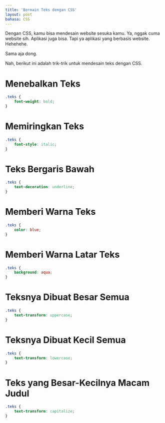 ```yaml
---
title: 'Bermain Teks dengan CSS'
layout: post
bahasa: CSS
---
```


Dengan CSS, kamu bisa mendesain website sesuka kamu. Ya, nggak cuma website sih. Aplikasi juga bisa. Tapi ya aplikasi yang berbasis website. Hehehehe.

Sama aja dong.

Nah, berikut ini adalah trik-trik untuk mendesain teks dengan CSS.

# Menebalkan Teks

```css
.teks {
	font-weight: bold;
}
```

# Memiringkan Teks

```css
.teks {
	font-style: italic;
}
```

# Teks Bergaris Bawah

```css
.teks {
	text-decoration: underline;
}
```

# Memberi Warna Teks

```css
.teks {
	color: blue;
}
```

# Memberi Warna Latar Teks

```css
.teks {
	background: aqua;
}
```

# Teksnya Dibuat Besar Semua

```css
.teks {
	text-transform: uppercase;
}
```

# Teksnya Dibuat Kecil Semua

```css
.teks {
	text-transform: lowercase;
}
```

# Teks yang Besar-Kecilnya Macam Judul

```css
.teks {
	text-transform: capitalize;
}
```